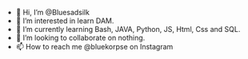 - 👋 Hi, I’m @Bluesadsilk
- 👀 I’m interested in learn DAM.
- 🌱 I’m currently learning Bash, JAVA, Python, JS, Html, Css and SQL.
- 💞️ I’m looking to collaborate on nothing.
- 📫 How to reach me @bluekorpse on Instagram

<!---
Bluesadsilk/Bluesadsilk is a ✨ special ✨ repository because its `README.md` (this file) appears on your GitHub profile.
You can click the Preview link to take a look at your changes.
--->
